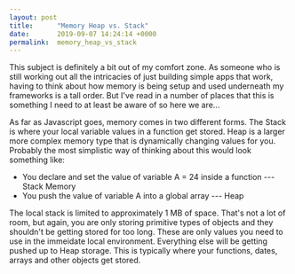 ```yaml
---
layout: post
title:      "Memory Heap vs. Stack"
date:       2019-09-07 14:24:14 +0000
permalink:  memory_heap_vs_stack
---
```



This subject is definitely a bit out of my comfort zone. As someone who is still working out all the intricacies of just building simple apps that work, having to think about how memory is being setup and used underneath my frameworks is a tall order. But I've read in a number of places that this is something I need to at least be aware of so here we are...

As far as Javascript goes, memory comes in two different forms. The Stack is where your local variable values in a function get stored. Heap is a larger more complex memory type that is dynamically changing values for you. Probably the most simplistic way of thinking about this would look something like:

* You declare and set the value of variable A = 24 inside a function --- Stack Memory
* You push the value of variable A into a global array --- Heap

The local stack is limited to approximately 1 MB of space. That's not a lot of room, but again, you are only storing primitive types of objects and they shouldn't be getting stored for too long. These are only values you need to use in the immeidate local environment. Everything else will be getting pushed up to Heap storage. This is typically where your functions, dates, arrays and other objects get stored.
